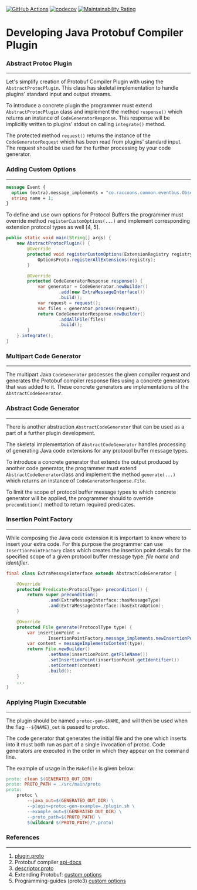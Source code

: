 [![GitHub Actions](https://github.com/raccoons-co/ProtocExtra/actions/workflows/maven.yml/badge.svg)](https://github.com/raccoons-co/jru-telegrambot/actions)
[![codecov](https://codecov.io/gh/raccoons-co/ProtocExtra/graph/badge.svg?token=y9xaNeJ4Lz)](https://codecov.io/gh/raccoons-co/abstract-protobuf-plugin)
[![Maintainability Rating](https://sonarcloud.io/api/project_badges/measure?project=raccoons-co_ProtocExtra&metric=sqale_rating)](https://sonarcloud.io/summary/new_code?id=raccoons-co_abstract-protobuf-plugin)

# Developing Java Protobuf Compiler Plugin

### Abstract Protoc Plugin
___

Let's simplify creation of Protobuf Compiler Plugin with using the
`AbstractProtocPlugin`. This class has skeletal implementation to handle
plugins' standard input and output streams.

To introduce a concrete plugin the programmer must extend `AbstractProtocPlugin`
class and implement the method `response()` which returns an instance of 
`CodeGeneratorResponse`. This response will be implicitly written to plugins'
stdout on calling `integrate()` method.

The protected method `request()` returns the instance of the 
`CodeGeneratorRequest` which has been read from plugins' standard input.
The request should be used for the further processing by your code generator.

### Adding Custom Options
___

``` Protobuf
message Event {
  option (extra).message_implements = "co.raccoons.common.eventbus.Observable";
  string name = 1;
}
```

To define and use own options for Protocol Buffers the programmer must override 
method `registerCustomOptions(...)` and  implement corresponding extension 
protocol types as well [4, 5].

``` Java
public static void main(String[] args) {
    new AbstractProtocPlugin() {
        @Override
        protected void registerCustomOptions(ExtensionRegistry registry) {
            OptionsProto.registerAllExtensions(registry);
        }

        @Override
        protected CodeGeneratorResponse response() {
            var generator = CodeGenerator.newBuilder()
                    .add(new ExtraMessageInterface())
                    .build();
            var request = request();
            var files = generator.process(request);
            return CodeGeneratorResponse.newBuilder()
                    .addAllFile(files)
                    .build();
        }
    }.integrate();
}
```

### Multipart Code Generator
___

The multipart Java `CodeGenerator` processes the given compiler request and 
generates the Protobuf compiler response files using a concrete generators that 
was added to it. These concrete generators are implementations of 
the `AbstractCodeGenerator`.

### Abstract Code Generator
___

There is another abstraction `AbstractCodeGenerator` that can be used as a part 
of a further plugin development.

The skeletal implementation of `AbstractCodeGenerator` handles processing of
generating Java code extensions for any protocol buffer message types.

To introduce a concrete generator that extends the output produced by another 
code generator, the programmer must extend `AbstractCodeGenerator`class and 
implement the method `generate(...)` which returns an instance of
`CodeGeneratorResponse.File`.

To limit the scope of protocol buffer message types to which concrete generator will
be applied, the programmer should to override `precondition()` method to return
required predicates.

### Insertion Point Factory
___

While composing the Java code extension it is important to know where to insert
your extra code. For this purpose the programmer can use `InsertionPointFactory`
class which creates the insertion point details for the specified scope of a given 
protocol buffer message type: *file name* and *identifier*.

``` Java
final class ExtraMessageInterface extends AbstractCodeGenerator {

    @Override
    protected Predicate<ProtocolType> precondition() {
        return super.precondition()
                .and(ExtraMessageInterface::hasMessageType)
                .and(ExtraMessageInterface::hasExtraOption);
    }

    @Override
    protected File generate(ProtocolType type) {
        var insertionPoint =
                InsertionPointFactory.message_implements.newInsertionPoint(type);
        var content = messageImplementsContent(type);
        return File.newBuilder()
                .setName(insertionPoint.getFileName())
                .setInsertionPoint(insertionPoint.getIdentifier())
                .setContent(content)
                .build();
    }
    ...
}
```

### Applying Plugin Executable

---

The plugin should be named `protoc-gen-$NAME`, and will then be used when the
flag `--${NAME}_out` is passed to protoc.

The code generator that generates 
the initial file and the one which inserts into it must both run as part of 
a single invocation of protoc. Code generators are executed in the order in 
which they appear on the command line.

The example of usage in the `Makefile` is given below:

~~~ Makefile
proto: clean $(GENERATED_OUT_DIR)
proto: PROTO_PATH = ./src/main/proto
proto:
    protoc \
        --java_out=$(GENERATED_OUT_DIR) \
        --plugin=protoc-gen-example=./plugin.sh \
        --example_out=$(GENERATED_OUT_DIR) \
        --proto_path=$(PROTO_PATH) \
        $(wildcard $(PROTO_PATH)/*.proto)
~~~

### References

---

1. [plugin.proto](https://github.com/protocolbuffers/protobuf/blob/main/src/google/protobuf/compiler/plugin.proto)
2. Protobuf compiler [api-docs](https://protobuf.dev/reference/java/api-docs/com/google/protobuf/compiler/package-summary.html)
3. [descriptor.proto](https://github.com/protocolbuffers/protobuf/blob/main/src/google/protobuf/descriptor.proto)
4. Extending Protobuf: [custom options](https://giorgio.azzinna.ro/2017/07/extending-protobuf-custom-options/)
5. Programming-guides (proto3) [custom options](https://protobuf.dev/programming-guides/proto3/#customoptions)